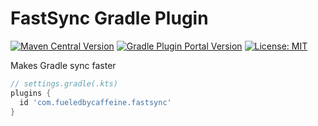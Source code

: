 # FastSync Gradle Plugin

[![Maven Central Version](https://img.shields.io/maven-central/v/com.fueledbycaffeine.fastsync/fastsync-gradle-plugin)](https://central.sonatype.com/artifact/com.fueledbycaffeine.fastsync/fastsync-gradle-plugin)
[![Gradle Plugin Portal Version](https://img.shields.io/gradle-plugin-portal/v/com.fueledbycaffeine.fastsync)][plugin-portal-page]
[![License: MIT](https://img.shields.io/badge/License-MIT-blue.svg)](https://opensource.org/licenses/MIT)

Makes Gradle sync faster

```groovy
// settings.gradle(.kts)
plugins {
  id 'com.fueledbycaffeine.fastsync'
}
```

[plugin-portal-page]: https://plugins.gradle.org/plugin/com.fueledbycaffeine.fastsync